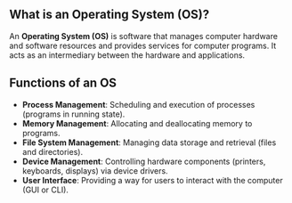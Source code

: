 ## What is an Operating System (OS)?

An **Operating System (OS)** is software that manages computer hardware and software resources and provides services for computer programs. It acts as an intermediary between the hardware and applications.

## Functions of an OS

*   **Process Management**: Scheduling and execution of processes (programs in running state).
*   **Memory Management**: Allocating and deallocating memory to programs.
*   **File System Management**: Managing data storage and retrieval (files and directories).
*   **Device Management**: Controlling hardware components (printers, keyboards, displays) via device drivers.
*   **User Interface**: Providing a way for users to interact with the computer (GUI or CLI).